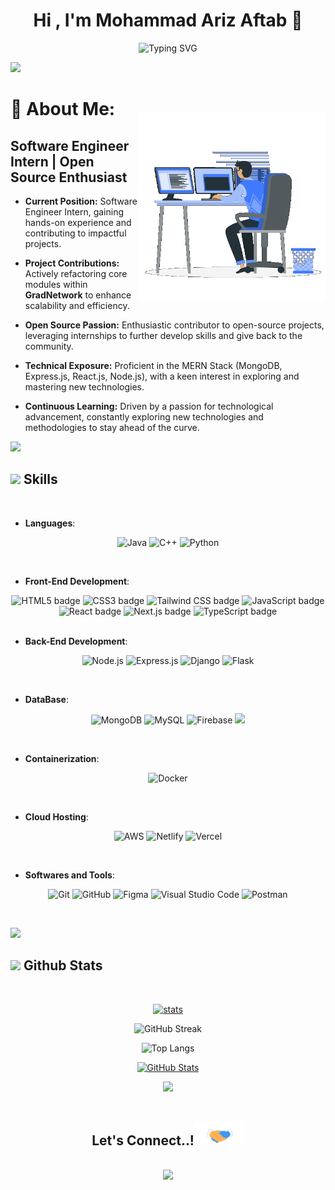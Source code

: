 
 <!-- ## <img src="https://media3.giphy.com/media/qgQUggAC3Pfv687qPC/giphy.gif?cid=ecf05e47srfzcp26tzlqmrid21gou66j7n0xuwpb8s6o4hg9&rid=giphy.gif&ct=g" width="1000" height="300" /> -->




<h1 align="center">Hi , I'm Mohammad Ariz Aftab 👋</h1>
<!-- ## <h3 align="center">Computer Science Enthusiast</h3> -->

<p align="center"
<a href="https://git.io/typing-svg"><img src="https://readme-typing-svg.demolab.com?font=Fira+Code&duration=4000&pause=700&random=true&width=435&lines=Full+Stack+Developer;Tech+Enthusiast;Love+to+learn+new+stuffs...%3C3" alt="Typing SVG" /></a>
</p>
<!-- Profile views -->
<p align="left"> <img src="https://api.visitorbadge.io/api/visitors?path=ariz565&label=Visitor%20Count&countColor=%23263759"> </p>

<!--
<div style="display: flex; align-items: center;">
  <picture>
    <img src="./about_me.gif" width="50px">
  </picture>
  <b style="margin-left: 10px;">About me</b>
</div>
-->
# 💫 About Me:


<img align="right" src="./Right_Side.gif" width="300px" style="position: relative; top: -30px;">
</picture>

## Software Engineer Intern | Open Source Enthusiast

- **Current Position:** Software Engineer Intern, gaining hands-on experience and contributing to impactful projects.
  
- **Project Contributions:** Actively refactoring core modules within **GradNetwork** to enhance scalability and efficiency.
  
- **Open Source Passion:** Enthusiastic contributor to open-source projects, leveraging internships to further develop skills and give back to the community.
  
- **Technical Exposure:** Proficient in the MERN Stack (MongoDB, Express.js, React.js, Node.js), with a keen interest in exploring and mastering new technologies.
- **Continuous Learning:** Driven by a passion for technological advancement, constantly exploring new technologies and methodologies to stay ahead of the curve.



<img src="https://user-images.githubusercontent.com/73097560/115834477-dbab4500-a447-11eb-908a-139a6edaec5c.gif"><br>

## <img src="https://media2.giphy.com/media/QssGEmpkyEOhBCb7e1/giphy.gif?cid=ecf05e47a0n3gi1bfqntqmob8g9aid1oyj2wr3ds3mg700bl&rid=giphy.gif" width ="25"><b> Skills</b>
<br>

<p align="center">

- **Languages**:
    

<p align="center">
    <img src="https://img.shields.io/badge/Java%20-%232370ED.svg?style=for-the-badge&logo=oraclejava&logoColor=white" alt="Java">
    <img src="https://img.shields.io/badge/C++%20-%2300599C.svg?style=for-the-badge&logo=c%2B%2B&logoColor=white" alt="C++">
    <img src="https://img.shields.io/badge/Python%20-%2314354C.svg?style=for-the-badge&logo=python&logoColor=white" alt="Python">
</p>

<br>   
    
- **Front-End Development**:

<div align="center">
  <img src="https://img.shields.io/badge/HTML5%20-%23E34F26.svg?style=for-the-badge&logo=html5&logoColor=white" alt="HTML5 badge">
  <img src="https://img.shields.io/badge/CSS%20-%231572B6.svg?style=for-the-badge&logo=css3&logoColor=white" alt="CSS3 badge">
  <img src="https://img.shields.io/badge/Tailwind%20CSS%20-%2338B2AC.svg?style=for-the-badge&logo=tailwind-css&logoColor=white" alt="Tailwind CSS badge">
  <img src="https://img.shields.io/badge/JavaScript%20-%23F7DF1E.svg?style=for-the-badge&logo=javascript&logoColor=black" alt="JavaScript badge">
  <img src="https://img.shields.io/badge/React%20-%2320232a.svg?style=for-the-badge&logo=react&logoColor=%2361DAFB" alt="React badge">
  <img src="https://img.shields.io/badge/Next.js%20-%23000000.svg?style=for-the-badge&logo=next.js&logoColor=white" alt="Next.js badge">
  <img src="https://img.shields.io/badge/typescript%20-%23007ACC.svg?style=for-the-badge&logo=typescript&logoColor=white" alt="TypeScript badge">
</div>


<br>

- **Back-End Development**:

<p align="center">
  <img src="https://img.shields.io/badge/Node%20js-339933?style=for-the-badge&logo=nodedotjs&logoColor=white" alt="Node.js">
  <img src="https://img.shields.io/badge/Express%20js-000000?style=for-the-badge&logo=express&logoColor=white" alt="Express.js">
  <img src="https://img.shields.io/badge/django-092E20?style=for-the-badge&logo=django&logoColor=green" alt="Django">
  <img src="https://img.shields.io/badge/flask-000?style=for-the-badge&logo=flask&logoColor=white" alt="Flask">
</p>

<br>

- **DataBase**:

<p align="center">
    <img src="https://img.shields.io/badge/MongoDB%20-%234ea94b.svg?style=for-the-badge&logo=mongodb&logoColor=white" alt="MongoDB">
    <img src="https://img.shields.io/badge/MySQL%20-%2300f.svg?style=for-the-badge&logo=mysql&logoColor=white" alt="MySQL">
    <img src="https://img.shields.io/badge/firebase%20-%23039BE5.svg?style=for-the-badge&logo=firebase" alt="Firebase">
     <img src="https://img.shields.io/badge/PostgreSQL-31658D?style=for-the-badge&logo=PostgreSQL&logoColor=white">
</p>

<br>

- **Containerization**:

<p align="center">
    <img src="https://img.shields.io/badge/Docker-2CA5E0?style=for-the-badge&logo=docker&logoColor=white" alt="Docker">
</p>


<br>

- **Cloud Hosting**:

<p align="center">
 <img src="https://img.shields.io/badge/AWS-FF9900?style=for-the-badge&logo=amazonaws&logoColor=white" alt="AWS">
  <img src="https://img.shields.io/badge/Netlify-%23000000.svg?style=for-the-badge&logo=netlify&logoColor=white" alt="Netlify">
  <img src="https://img.shields.io/badge/Vercel-000000?style=for-the-badge&logo=vercel&logoColor=white" alt="Vercel">
  
</p>

<br>

- **Softwares and Tools**:

<p align="center">
  <img src="https://img.shields.io/badge/git-%23F05033.svg?style=for-the-badge&logo=git&logoColor=white" alt="Git">
  <img src="https://img.shields.io/badge/github-%23121011.svg?style=for-the-badge&logo=github&logoColor=white" alt="GitHub">
  <img src="https://img.shields.io/badge/Figma-F24E1E?style=for-the-badge&logo=figma&logoColor=white" alt="Figma">
  <img src="https://img.shields.io/badge/Visual%20Studio%20Code-0078d7.svg?style=for-the-badge&logo=visual-studio-code&logoColor=white" alt="Visual Studio Code">
  <img src="https://img.shields.io/badge/Postman-FF6C37?style=for-the-badge&logo=postman&logoColor=white" alt="Postman">
</p>

<br>

</p>
<img src="https://user-images.githubusercontent.com/73097560/115834477-dbab4500-a447-11eb-908a-139a6edaec5c.gif"><br>

## <img src="https://media.giphy.com/media/iY8CRBdQXODJSCERIr/giphy.gif" width="35"><b> Github Stats </b>
<br>

<div align="center">
 <p>
  <a href="#"><img alt="stats" src="https://github-profile-summary-cards.vercel.app/api/cards/profile-details?username=ariz565&theme=radical&include_all_commits=true&count_private=true&include_pulls=true"></a>
</p>

![GitHub Streak](https://github-readme-streak-stats.herokuapp.com/?user=ariz565&theme=radical&hide_border=false)

![Top Langs](https://github-readme-stats.vercel.app/api/top-langs/?username=ariz565&theme=radical&layout=compact)

<a href="https://github-readme-stats.vercel.app/api?username=ariz565&show_icons=true&theme=radical">
 <img alt="GitHub Stats" src="https://github-readme-stats.vercel.app/api?username=ariz565&show_icons=true&theme=radical">
</a>


<img src="https://user-images.githubusercontent.com/73097560/115834477-dbab4500-a447-11eb-908a-139a6edaec5c.gif"><br>
<br>
## <b> Let's Connect..!</b><img src="./handshake.gif" width ="80">
<br>
<img src="https://user-images.githubusercontent.com/73097560/115834477-dbab4500-a447-11eb-908a-139a6edaec5c.gif">
<br>



<!--
<p align="left"> <a href="https://github.com/ryo-ma/github-profile-trophy"><img src="https://github-profile-trophy.vercel.app/?username=ariz565" alt="ariz565" /></a> </p>

- 🔭 I’m currently working on **GradNetwork**

- 🌱 I’m currently learning **Back-End Development**

- 💬 Ask me about **Programming Languages, Algorithms and Data Structures**

<h3 align="left">Connect with me:</h3> -->

